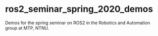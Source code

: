 # ros2_seminar_spring_2020_demos
Demos for the spring seminar on ROS2 in the Robotics and Automation group at MTP, NTNU.
